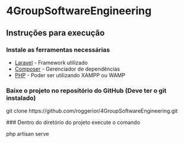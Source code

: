# 4GroupSoftwareEngineering
## Instruções para execução 
### Instale as ferramentas necessárias
* [Laravel](https://laravel.com/docs/5.6/) - Framework utilizado
* [Composer](https://getcomposer.org/) - Gerenciador de dependências
* [PHP](http://php.net/downloads.php) - Poder ser utilizando XAMPP ou WAMP
### Baixe o projeto no repositório do GitHub (Deve ter o git instalado)
<p>git clone https://github.com/roggerior/4GroupSoftwareEngineering.git</p>
### Dentro do diretório do projeto execute o comando
<p> php artisan serve </p>
